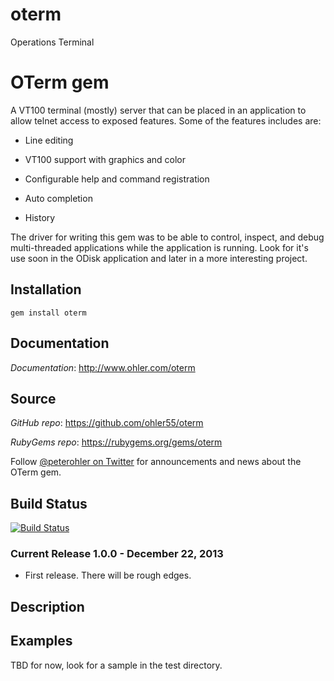 oterm
=====

Operations Terminal

# OTerm gem

A VT100 terminal (mostly) server that can be placed in an application to allow
telnet access to exposed features. Some of the features includes are:

 - Line editing

 - VT100 support with graphics and color

 - Configurable help and command registration

 - Auto completion

 - History

The driver for writing this gem was to be able to control, inspect, and debug
multi-threaded applications while the application is running. Look for it's use
soon in the ODisk application and later in a more interesting project.

## <a name="installation">Installation</a>
    gem install oterm

## <a name="documentation">Documentation</a>

*Documentation*: http://www.ohler.com/oterm

## <a name="source">Source</a>

*GitHub* *repo*: https://github.com/ohler55/oterm

*RubyGems* *repo*: https://rubygems.org/gems/oterm

Follow [@peterohler on Twitter](http://twitter.com/#!/peterohler) for announcements and news about the OTerm gem.

## <a name="build_status">Build Status</a>

[![Build Status](https://secure.travis-ci.org/ohler55/oterm.png?branch=master)](http://travis-ci.org/ohler55/oterm)

### Current Release 1.0.0 - December 22, 2013

 - First release. There will be rough edges.

## <a name="description">Description</a>

## Examples

TBD for now, look for a sample in the test directory.
